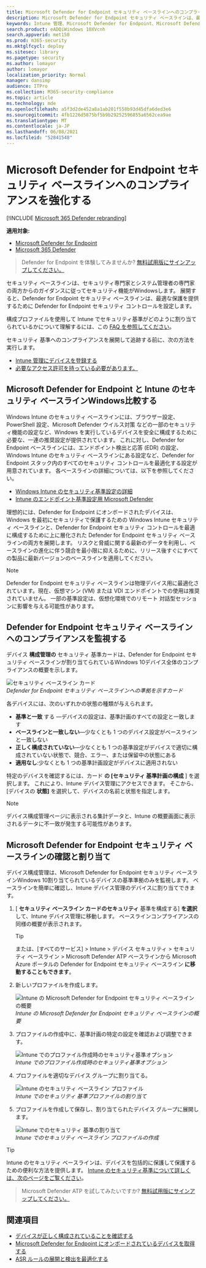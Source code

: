 ```yaml
---
title: Microsoft Defender for Endpoint セキュリティ ベースラインへのコンプライアンスを強化する
description: Microsoft Defender for Endpoint セキュリティ ベースラインは、最適な保護を提供するためにセキュリティ制御を設定します。
keywords: Intune 管理、Microsoft Defender for Endpoint、Microsoft Defender、Microsoft Defender for Endpoint ASR、セキュリティ ベースライン
search.product: eADQiWindows 10XVcnh
search.appverid: met150
ms.prod: m365-security
ms.mktglfcycl: deploy
ms.sitesec: library
ms.pagetype: security
ms.author: lomayor
author: lomayor
localization_priority: Normal
manager: dansimp
audience: ITPro
ms.collection: M365-security-compliance
ms.topic: article
ms.technology: mde
ms.openlocfilehash: a5f3d2de452a8a1ab201f558b93d45dfa6ded3e6
ms.sourcegitcommit: 4fb1226d5875bf5b9b29252596855a6562cea9ae
ms.translationtype: MT
ms.contentlocale: ja-JP
ms.lasthandoff: 06/08/2021
ms.locfileid: "52841548"
---
```

# <a name="increase-compliance-to-the-microsoft-defender-for-endpoint-security-baseline"></a>Microsoft Defender for Endpoint セキュリティ ベースラインへのコンプライアンスを強化する

[!INCLUDE [Microsoft 365 Defender rebranding](../../includes/microsoft-defender.md)]

**適用対象:**
- [Microsoft Defender for Endpoint](https://go.microsoft.com/fwlink/p/?linkid=2154037)
- [Microsoft 365 Defender](https://go.microsoft.com/fwlink/?linkid=2118804)

>Defender for Endpoint を体験してみませんか? [無料試用版にサインアップしてください。](https://www.microsoft.com/microsoft-365/windows/microsoft-defender-atp?ocid=docs-wdatp-onboardconfigure-abovefoldlink)

セキュリティ ベースラインは、セキュリティ専門家とシステム管理者の専門家の両方からのガイダンスに従ってセキュリティ機能がWindowsします。 展開すると、Defender for Endpoint セキュリティ ベースラインは、最適な保護を提供するために Defender for Endpoint セキュリティ コントロールを設定します。

構成プロファイルを使用して Intune でセキュリティ基準がどのように割り当てられているかについて理解するには、この [FAQ を参照してください](/intune/security-baselines#q--a)。

セキュリティ 基準へのコンプライアンスを展開して追跡する前に、次の方法を実行します。
- [Intune 管理にデバイスを登録する](configure-machines.md#enroll-devices-to-intune-management)
- [必要なアクセス許可を持っている必要があります。](configure-machines.md#obtain-required-permissions)

## <a name="compare-the-microsoft-defender-for-endpoint-and-the-windows-intune-security-baselines"></a>Microsoft Defender for Endpoint と Intune のセキュリティ ベースラインWindows比較する
Windows Intune のセキュリティ ベースラインには、ブラウザー設定、PowerShell 設定、Microsoft Defender ウイルス対策 などの一部のセキュリティ機能の設定など、Windows を実行しているデバイスを安全に構成するために必要な、一連の推奨設定が提供されています。 これに対し、Defender for Endpoint ベースラインには、エンドポイント検出と応答 (EDR) の設定、Windows Intune のセキュリティ ベースラインにある設定など、Defender for Endpoint スタック内のすべてのセキュリティ コントロールを最適化する設定が用意されています。 各ベースラインの詳細については、以下を参照してください。

- [Windows Intune のセキュリティ基準設定の詳細](/intune/security-baseline-settings-windows)
- [Intune のエンドポイント基準設定用 Microsoft Defender](/intune/security-baseline-settings-defender-atp)

理想的には、Defender for Endpoint にオンボードされたデバイスは、Windows を最初にセキュリティで保護するための Windows Intune セキュリティ ベースラインと、Defender for Endpoint セキュリティ コントロールを最適に構成するために上に層化された Defender for Endpoint セキュリティ ベースラインの両方を展開します。 リスクと脅威に関する最新のデータを利用し、ベースラインの進化に伴う競合を最小限に抑えるために、リリース後すぐにすべての製品に最新バージョンのベースラインを適用してください。

>[!NOTE]
>Defender for Endpoint セキュリティ ベースラインは物理デバイス用に最適化されています。現在、仮想マシン (VM) または VDI エンドポイントでの使用は推奨されていません。 一部の基準設定は、仮想化環境でのリモート 対話型セッションに影響を与える可能性があります。

## <a name="monitor-compliance-to-the-defender-for-endpoint-security-baseline"></a>Defender for Endpoint セキュリティ ベースラインへのコンプライアンスを監視する

デバイス **構成管理の** セキュリティ [](configure-machines.md)基準カードは、Defender for Endpoint セキュリティ ベースラインが割り当てられているWindows 10デバイス全体のコンプライアンスの概要を示します。

![セキュリティ ベースライン カード](images/secconmgmt_baseline_card.png)<br>
*Defender for Endpoint セキュリティ ベースラインへの準拠を示すカード*

各デバイスには、次のいずれかの状態の種類が与えられます。

- **基準と一致** する —デバイスの設定は、基準計画のすべての設定と一致します
- **ベースラインと一致しない**—少なくとも 1 つのデバイス設定がベースラインと一致しない
- **正しく構成されていない**—少なくとも 1 つの基準設定がデバイスで適切に構成されていない状態で、競合、エラー、または保留中の状態にある
- **適用なし**:少なくとも 1 つの基準計画設定がデバイスに適用されない

特定のデバイスを確認するには、カード **の [セキュリティ 基準計画の構成** ] を選択します。 これにより、Intune デバイス管理にアクセスできます。 そこから、[デバイスの **状態]** を選択して、デバイスの名前と状態を指定します。

>[!NOTE]
>デバイス構成管理ページに表示される集計データと、Intune の概要画面に表示されるデータに不一致が発生する可能性があります。

## <a name="review-and-assign-the-microsoft-defender-for-endpoint-security-baseline"></a>Microsoft Defender for Endpoint セキュリティ ベースラインの確認と割り当て

デバイス構成管理は、Microsoft Defender for Endpoint セキュリティ ベースラインWindows 10割り当てられているデバイスの基準準拠のみを監視します。 ベースラインを簡単に確認し、Intune デバイス管理のデバイスに割り当てできます。

1. [ **セキュリティ ベースライン カードのセキュリティ** 基準を構成する] **を選択** して、Intune デバイス管理に移動します。 ベースラインコンプライアンスの同様の概要が表示されます。

   >[!TIP]
   > または、[すべてのサービス] > Intune > デバイス セキュリティ > セキュリティ ベースライン > Microsoft Defender ATP ベースラインから Microsoft Azure ポータルの Defender for Endpoint セキュリティ ベースライン **に移動することもできます**。


2. 新しいプロファイルを作成します。

   ![Intune の Microsoft Defender for Endpoint セキュリティ ベースラインの概要](images/secconmgmt_baseline_intuneprofile1.png)<br>
   *Intune の Microsoft Defender for Endpoint セキュリティ ベースラインの概要*

3. プロファイルの作成中に、基準計画の特定の設定を確認および調整できます。

   ![Intune でのプロファイル作成時のセキュリティ基準オプション](images/secconmgmt_baseline_intuneprofile2.png)<br>
   *Intune でのプロファイル作成時のセキュリティ基準オプション*

4. プロファイルを適切なデバイス グループに割り当てる。

   ![Intune のセキュリティ ベースライン プロファイル](images/secconmgmt_baseline_intuneprofile3.png)<br>
   *Intune でのセキュリティ 基準プロファイルの割り当て*

5. プロファイルを作成して保存し、割り当てられたデバイス グループに展開します。

   ![Intune でのセキュリティ 基準の割り当て](images/secconmgmt_baseline_intuneprofile4.png)<br>
   *Intune でのセキュリティ ベースライン プロファイルの作成*

>[!TIP]
>Intune のセキュリティ ベースラインは、デバイスを包括的に保護して保護するための便利な方法を提供します。 [Intune のセキュリティ基準について詳しくは、次のページをご覧ください](/intune/security-baselines)。

>Microsoft Defender ATP を試してみたいですか? [無料試用版にサインアップしてください。](https://www.microsoft.com/microsoft-365/windows/microsoft-defender-atp?ocid=docs-wdatp-onboardconfigure-belowfoldlink)

## <a name="related-topics"></a>関連項目
- [デバイスが正しく構成されていることを確認する](configure-machines.md)
- [Microsoft Defender for Endpoint にオンボードされているデバイスを取得する](configure-machines-onboarding.md)
- [ASR ルールの展開と検出を最適化する](configure-machines-asr.md)

